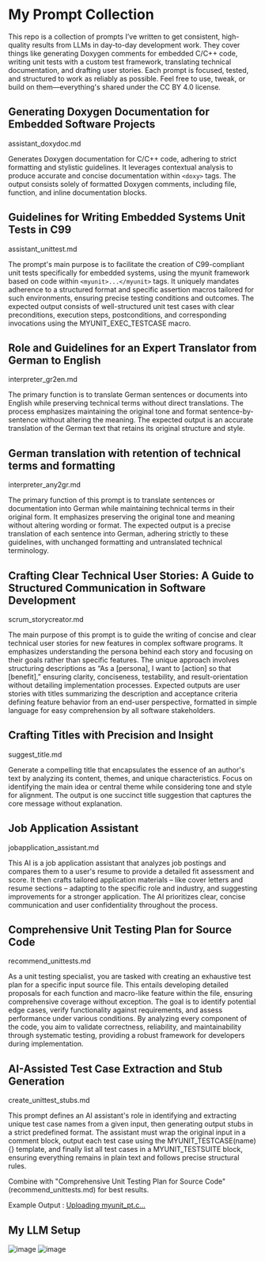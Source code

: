 
# My Prompt Collection

This repo is a collection of prompts I’ve written to get consistent, high-quality results from LLMs in day-to-day development work. They cover things like generating Doxygen comments for embedded C/C++ code, writing unit tests with a custom test framework, translating technical documentation, and drafting user stories. Each prompt is focused, tested, and structured to work as reliably as possible. Feel free to use, tweak, or build on them—everything's shared under the CC BY 4.0 license.

## Generating Doxygen Documentation for Embedded Software Projects

assistant_doxydoc.md

Generates Doxygen documentation for C/C++ code, adhering to strict formatting and stylistic guidelines. It leverages contextual analysis to produce accurate and concise documentation within `<doxy>` tags. The output consists solely of formatted Doxygen comments, including file, function, and inline documentation blocks.

## Guidelines for Writing Embedded Systems Unit Tests in C99

assistant_unittest.md

The prompt's main purpose is to facilitate the creation of C99-compliant unit tests specifically for embedded systems, using the myunit framework based on code within `<myunit>...</myunit>` tags. It uniquely mandates adherence to a structured format and specific assertion macros tailored for such environments, ensuring precise testing conditions and outcomes. The expected output consists of well-structured unit test cases with clear preconditions, execution steps, postconditions, and corresponding invocations using the MYUNIT_EXEC_TESTCASE macro.

## Role and Guidelines for an Expert Translator from German to English

interpreter_gr2en.md

The primary function is to translate German sentences or documents into English while preserving technical terms without direct translations. The process emphasizes maintaining the original tone and format sentence-by-sentence without altering the meaning. The expected output is an accurate translation of the German text that retains its original structure and style.

## German translation with retention of technical terms and formatting

interpreter_any2gr.md

The primary function of this prompt is to translate sentences or documentation into German while maintaining technical terms in their original form. It emphasizes preserving the original tone and meaning without altering wording or format. The expected output is a precise translation of each sentence into German, adhering strictly to these guidelines, with unchanged formatting and untranslated technical terminology.

## Crafting Clear Technical User Stories: A Guide to Structured Communication in Software Development

scrum_storycreator.md

The main purpose of this prompt is to guide the writing of concise and clear technical user stories for new features in complex software programs. It emphasizes understanding the persona behind each story and focusing on their goals rather than specific features. The unique approach involves structuring descriptions as “As a [persona], I want to [action] so that [benefit],” ensuring clarity, conciseness, testability, and result-orientation without detailing implementation processes. Expected outputs are user stories with titles summarizing the description and acceptance criteria defining feature behavior from an end-user perspective, formatted in simple language for easy comprehension by all software stakeholders.

## Crafting Titles with Precision and Insight

suggest_title.md

Generate a compelling title that encapsulates the essence of an author's text by analyzing its content, themes, and unique characteristics. Focus on identifying the main idea or central theme while considering tone and style for alignment. The output is one succinct title suggestion that captures the core message without explanation.

## Job Application Assistant

jobapplication_assistant.md

This AI is a job application assistant that analyzes job postings and compares them to a user's resume to provide a detailed fit assessment and score. It then crafts tailored application materials – like cover letters and resume sections – adapting to the specific role and industry, and suggesting improvements for a stronger application. The AI prioritizes clear, concise communication and user confidentiality throughout the process.

## Comprehensive Unit Testing Plan for Source Code

recommend_unittests.md

As a unit testing specialist, you are tasked with creating an exhaustive test plan for a specific input source file. This entails developing detailed proposals for each function and macro-like feature within the file, ensuring comprehensive coverage without exception. The goal is to identify potential edge cases, verify functionality against requirements, and assess performance under various conditions. By analyzing every component of the code, you aim to validate correctness, reliability, and maintainability through systematic testing, providing a robust framework for developers during implementation.

## AI-Assisted Test Case Extraction and Stub Generation 

create_unittest_stubs.md

This prompt defines an AI assistant's role in identifying and extracting unique test case names from a given input, then generating output stubs in a strict predefined format. The assistant must wrap the original input in a comment block, output each test case using the MYUNIT_TESTCASE(name){} template, and finally list all test cases in a MYUNIT_TESTSUITE block, ensuring everything remains in plain text and follows precise structural rules.

Combine with "Comprehensive Unit Testing Plan for Source Code" (recommend_unittests.md) for best results.

Example Output : [Uploading myunit_pt.c…]()

## My LLM Setup 
![image](https://github.com/user-attachments/assets/b7945fc3-ba6a-4514-aaba-4b1d6b00eab8)
![image](https://github.com/user-attachments/assets/6207514c-ce31-430f-ae55-d36560b71be8)
